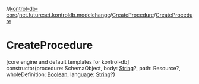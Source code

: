//[kontrol-db-core](../../../index.md)/[net.futureset.kontroldb.modelchange](../index.md)/[CreateProcedure](index.md)/[CreateProcedure](-create-procedure.md)

# CreateProcedure

[core engine and default templates for kontrol-db]\
constructor(procedure: SchemaObject, body: [String](https://kotlinlang.org/api/latest/jvm/stdlib/kotlin/-string/index.html)?, path: Resource?, wholeDefinition: [Boolean](https://kotlinlang.org/api/latest/jvm/stdlib/kotlin/-boolean/index.html), language: [String](https://kotlinlang.org/api/latest/jvm/stdlib/kotlin/-string/index.html)?)
